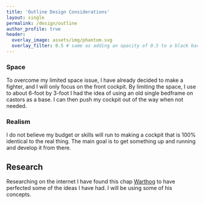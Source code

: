 ```yaml
---
title: 'Outline Design Considerations'
layout: single
permalink: /design/outline
author_profile: true
header:
  overlay_image: assets/img/phantom.svg
  overlay_filter: 0.5 # same as adding an opacity of 0.5 to a black background
---
```

### Space
To overcome my limited space issue, I have already decided to make a fighter, and I will only focus on the front cockpit. By limiting the space, I use to about 6-foot by 3-foot I had the idea of using an old single bedframe on castors as a base. I can then push my cockpit out of the way when not needed.

### Realism
I do not believe my budget or skills will run to making a cockpit that is 100% identical to the real thing.  The main goal is to get something up and running and develop it from there.

## Research
Researching on the internet I have found this chap [Warthog](https://thewarthogproject.com/) to have perfected some of the ideas I have had. I will be using some of his concepts.
